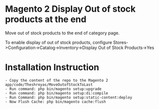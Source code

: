 # Magento 2 Display Out of stock products at the end
Move out of stock products to the end of category page. 

To enable display of out of stock products, configure Stores->Configuration->Catalog->Inventory->Display Out of Stock Products->Yes

# Installation Instruction
```
- Copy the content of the repo to the Magento 2 app/code/Theshreyas/MoveOutofStockToLast
- Run command: php bin/magento setup:upgrade
- Run command: php bin/magento setup:di:compile
- Run Command: php bin/magento setup:static-content:deploy
- Now Flush Cache: php bin/magento cache:flush
```